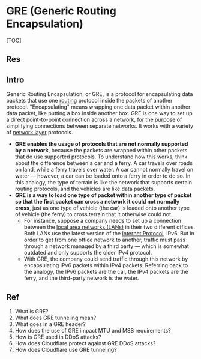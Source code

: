 # GRE (Generic Routing Encapsulation)

[TOC]



## Res


## Intro
Generic Routing Encapsulation, or GRE, is a protocol for encapsulating data packets that use one [routing](https://www.cloudflare.com/learning/network-layer/what-is-routing/) protocol inside the packets of another protocol. "Encapsulating" means wrapping one data packet within another data packet, like putting a box inside another box. GRE is one way to set up a direct point-to-point connection across a network, for the purpose of simplifying connections between separate networks. It works with a variety of [network layer](https://www.cloudflare.com/learning/network-layer/what-is-the-network-layer/) protocols.

- **GRE enables the usage of protocols that are not normally supported by a network**, because the packets are wrapped within other packets that do use supported protocols. To understand how this works, think about the difference between a car and a ferry. A car travels over roads on land, while a ferry travels over water. A car cannot normally travel on water — however, a car can be loaded onto a ferry in order to do so. In this analogy, the type of terrain is like the network that supports certain routing protocols, and the vehicles are like data packets. 
- **GRE is a way to load one type of packet within another type of packet so that the first packet can cross a network it could not normally cross**, just as one type of vehicle (the car) is loaded onto another type of vehicle (the ferry) to cross terrain that it otherwise could not. 
	- For instance, suppose a company needs to set up a connection between the [local area networks (LANs)](https://www.cloudflare.com/learning/network-layer/what-is-a-lan/) in their two different offices. Both LANs use the latest version of the [Internet Protocol](https://www.cloudflare.com/learning/network-layer/internet-protocol/), IPv6. But in order to get from one office network to another, traffic must pass through a network managed by a third party — which is somewhat outdated and only supports the older IPv4 protocol.
	- With GRE, the company could send traffic through this network by encapsulating IPv6 packets within IPv4 packets. Referring back to the analogy, the IPv6 packets are the car, the IPv4 packets are the ferry, and the third-party network is the water.


## Ref
[👍 What is GRE tunneling? - How GRE protocol works | Cloudflare]: https://www.cloudflare.com/learning/network-layer/what-is-gre-tunneling/

1. What is GRE?
2. What does GRE tunneling mean?
3. What goes in a GRE header?
4. How does the use of GRE impact MTU and MSS requirements?
5. How is GRE used in DDoS attacks?
6. How does Cloudflare protect against GRE DDoS attacks?
7. How does Cloudflare use GRE tunneling?
